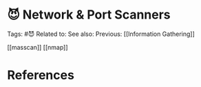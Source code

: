 # 😈 Network & Port Scanners

Tags: #😈
Related to: 
See also: 
Previous: [[Information Gathering]]

[[masscan]]
[[nmap]]

# References